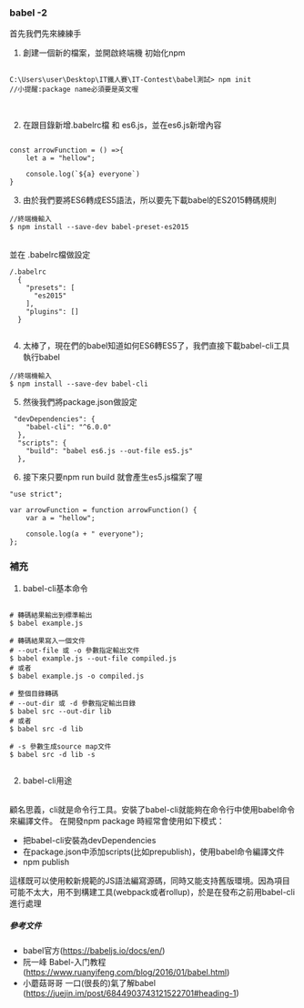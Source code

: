 ### babel -2

首先我們先來練練手
1. 創建一個新的檔案，並開啟終端機 初始化npm

```

C:\Users\user\Desktop\IT鐵人賽\IT-Contest\babel測試> npm init
//小提醒:package name必須要是英文喔

```
</br>

2. 在跟目錄新增.babelrc檔 和 es6.js，並在es6.js新增內容

```

const arrowFunction = () =>{
    let a = "hellow";

    console.log(`${a} everyone`)
}

```
3. 由於我們要將ES6轉成ES5語法，所以要先下載babel的ES2015轉碼規則

```
//終端機輸入
$ npm install --save-dev babel-preset-es2015

```

</br>
並在 .babelrc檔做設定

```
/.babelrc
  {
    "presets": [
      "es2015"
    ],
    "plugins": []
  }
  
 ```
  
4.  太棒了，現在們的babel知道如何ES6轉ES5了，我們直接下載babel-cli工具執行babel

```
//終端機輸入
$ npm install --save-dev babel-cli

```

5. 然後我們將package.json做設定


```
 "devDependencies": {
    "babel-cli": "^6.0.0"
  },
  "scripts": {
    "build": "babel es6.js --out-file es5.js"
  },
```

6. 接下來只要npm run build 就會產生es5.js檔案了喔
```
"use strict";

var arrowFunction = function arrowFunction() {
    var a = "hellow";

    console.log(a + " everyone");
};

```

### 補充
1. babel-cli基本命令
```

# 轉碼結果輸出到標準輸出
$ babel example.js

# 轉碼結果寫入一個文件
# --out-file 或 -o 參數指定輸出文件
$ babel example.js --out-file compiled.js
# 或者
$ babel example.js -o compiled.js

# 整個目錄轉碼
# --out-dir 或 -d 參數指定輸出目錄
$ babel src --out-dir lib
# 或者
$ babel src -d lib

# -s 參數生成source map文件
$ babel src -d lib -s


```

2. babel-cli用途

</br>
顧名思義，cli就是命令行工具。安裝了babel-cli就能夠在命令行中使用babel命令來編譯文件。
在開發npm package 時經常會使用如下模式：

</br>

- 把babel-cli安裝為devDependencies
- 在package.json中添加scripts(比如prepublish)，使用babel命令編譯文件
- npm publish

這樣既可以使用較新規範的JS語法編寫源碼，同時又能支持舊版環境。因為項目可能不太大，用不到構建工具(webpack或者rollup)，於是在發布之前用babel-cli進行處理



##### 參考文件

- babel官方(https://babeljs.io/docs/en/)
- 阮一峰 Babel-入门教程(https://www.ruanyifeng.com/blog/2016/01/babel.html)
- 小蘑菇哥哥 一口(很長的)氣了解babel (https://juejin.im/post/6844903743121522701#heading-1)



